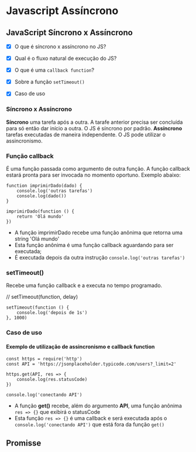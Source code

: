 # Javascript Assíncrono
## JavaScript Síncrono x Assíncrono

-[x] O que é síncrono x assíncrono no JS?
-[x] Qual é o fluxo natural de execução do JS?
-[x] O que é uma `callback function`?
-[x] Sobre a função `setTimeout()`
-[x] Caso de uso


### Síncrono x Assíncrono

**Síncrono** uma tarefa após a outra. A tarafe anterior precisa ser concluída para só então dar início a outra. O JS é síncrono por padrão.
**Assíncrono** tarefas executadas de maneira independente. O JS pode utilizar o assincronismo.

### Função callback

É uma função passada como argumento de outra função. A função callback estará pronta para ser invocada no momento oportuno. Exemplo abaixo:
```
function imprimirDado(dado) {
    console.log('outras tarefas')
    console.log(dado())
}

imprimirDado(function () {
    return 'Olá mundo'
})    
```
- A função imprimirDado recebe uma função anônima que retorna uma string 'Olá mundo'
- Esta função anônima é uma função callback aguardando para ser executada; 
- É executada depois da outra instrução `console.log('outras tarefas')`

### setTimeout()
Recebe uma função callback e a executa no tempo programado.

// setTimeout(function, delay)
```
setTimeout(function () {
	console.log('depois de 1s')
}, 1000)
```

### Caso de uso

#### Exemplo de utilização de assincronismo e callback function

```
const https = require('http')
const API = 'https://jsonplaceholder.typicode.com/users?_limit=2'

https.get(API, res => {
	console.log(res.statusCode)
})

console.log('conectando API')
```
- A função **get()** recebe, além do argumento **API**, uma função anônima `res => {}` que exibirá o statusCode
- Esta função `res => {}` é uma callback e será executada após o `console.log('conectando API')` que está fora da função `get()`

## Promisse
